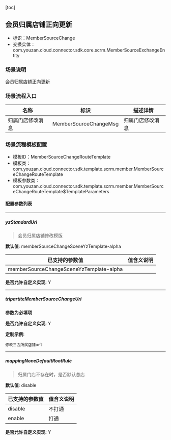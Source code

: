 [toc]

## 会员归属店铺正向更新
- 标识：MemberSourceChange
- 交换实体：com.youzan.cloud.connector.sdk.core.scrm.MemberSourceExchangeEntity
### 场景说明
会员归属店铺正向更新
### 场景流程入口

名称 | 标识 | 描述详情
---|---|---
归属门店修改消息 | MemberSourceChangeMsg | 归属门店修改消息

### 场景流程模板配置
- 模板ID：MemberSourceChangeRouteTemplate
- 模板类：com.youzan.cloud.connector.sdk.template.scrm.member.MemberSourceChangeRouteTemplate
- 模板参数类：com.youzan.cloud.connector.sdk.template.scrm.member.MemberSourceChangeRouteTemplate$TemplateParameters

#### 配置参数列表

---
##### yzStandardUri
> 会员归属店铺修改模版

**默认值**: memberSourceChangeSceneYzTemplate-alpha

已支持的参数值 | 值含义说明
---|---
memberSourceChangeSceneYzTemplate-alpha | 

**是否允许自定义实现**: Y

---
##### tripartiteMemberSourceChangeUri
> 

**参数为必填项**


**是否允许自定义实现**: Y


**定制示例**:
```
修改三方所属店铺url
```
---
##### mappingNoneDefaultRootRule
> 归属门店不存在时，是否默认总店

**默认值**: disable

已支持的参数值 | 值含义说明
---|---
disable | 不打通
enable | 打通

**是否允许自定义实现**: Y


